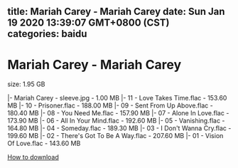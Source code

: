 
title: Mariah Carey - Mariah Carey
date: Sun Jan 19 2020 13:39:07 GMT+0800 (CST)    
categories: baidu
---

# Mariah Carey - Mariah Carey
size: 1.95 GB
 
 
|- Mariah Carey - sleeve.jpg - 1.00 MB
|- 11 - Love Takes Time.flac - 153.60 MB
|- 10 - Prisoner.flac - 188.00 MB
|- 09 - Sent From Up Above.flac - 180.40 MB
|- 08 - You Need Me.flac - 157.90 MB
|- 07 - Alone In Love.flac - 173.90 MB
|- 06 - All In Your Mind.flac - 192.60 MB
|- 05 - Vanishing.flac - 164.80 MB
|- 04 - Someday.flac - 189.30 MB
|- 03 - I Don't Wanna Cry.flac - 199.60 MB
|- 02 - There's Got To Be A Way.flac - 207.60 MB
|- 01 - Vision Of Love.flac - 143.60 MB

[How to download](https://bpcam.bemobtrk.com/go/2ceec3aa-1ca2-46d6-b9ff-aaa5c184517c?jno=1821)